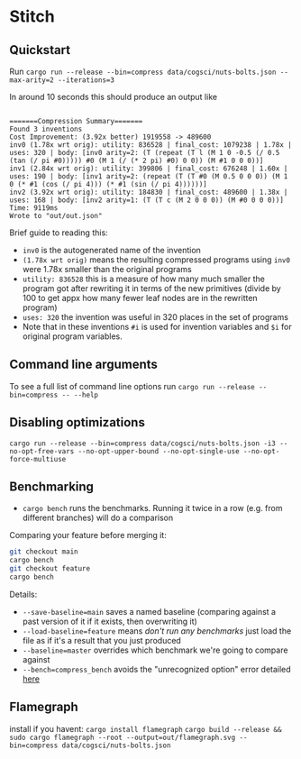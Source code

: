 <!-- # <img src="dream_egg.png" alt="egg of dreams" height="40" align="left"> DreamEgg -->

# Stitch

## Quickstart

Run `cargo run --release --bin=compress data/cogsci/nuts-bolts.json --max-arity=2 --iterations=3`

In around 10 seconds this should produce an output like

```

=======Compression Summary=======
Found 3 inventions
Cost Improvement: (3.92x better) 1919558 -> 489600
inv0 (1.78x wrt orig): utility: 836528 | final_cost: 1079238 | 1.78x | uses: 320 | body: [inv0 arity=2: (T (repeat (T l (M 1 0 -0.5 (/ 0.5 (tan (/ pi #0))))) #0 (M 1 (/ (* 2 pi) #0) 0 0)) (M #1 0 0 0))]
inv1 (2.84x wrt orig): utility: 399806 | final_cost: 676248 | 1.60x | uses: 190 | body: [inv1 arity=2: (repeat (T (T #0 (M 0.5 0 0 0)) (M 1 0 (* #1 (cos (/ pi 4))) (* #1 (sin (/ pi 4))))))]
inv2 (3.92x wrt orig): utility: 184830 | final_cost: 489600 | 1.38x | uses: 168 | body: [inv2 arity=1: (T (T c (M 2 0 0 0)) (M #0 0 0 0))]
Time: 9119ms
Wrote to "out/out.json"
```

Brief guide to reading this:

- `inv0` is the autogenerated name of the invention
- `(1.78x wrt orig)` means the resulting compressed programs using `inv0` were 1.78x smaller than the original programs
- `utility: 836528` this is a measure of how many much smaller the program got after rewriting it in terms of the new primitives (divide by 100 to get appx how  many fewer leaf nodes are in the rewritten program)
- `uses: 320` the invention was useful in 320 places in the set of programs
- Note that in these inventions `#i` is used for invention variables and `$i` for original program variables.

## Command line arguments

To see a full list of command line options run `cargo run --release --bin=compress -- --help`

## Disabling optimizations

`cargo run --release --bin=compress data/cogsci/nuts-bolts.json -i3 --no-opt-free-vars --no-opt-upper-bound --no-opt-single-use --no-opt-force-multiuse`

## Benchmarking

* `cargo bench` runs the benchmarks. Running it twice in a row (e.g. from different branches) will do a comparison

Comparing your feature before merging it:

```bash
git checkout main
cargo bench
git checkout feature
cargo bench
```

<!-- ```bash
git checkout main
cargo bench --bench=compress_bench -- --save-baseline=main
git checkout feature
cargo bench --bench=compress_bench -- --save-baseline=feature
cargo bench -- --load-baseline=feature --baseline=master
``` -->

Details:

- `--save-baseline=main` saves a named baseline (comparing against a past version of it if it exists, then overwriting it)
- `--load-baseline=feature` means *don't run any benchmarks* just load the file as if it's a result that you just produced
- `--baseline=master` overrides which benchmark we're going to compare against
- `--bench=compress_bench` avoids the "unrecognized option" error detailed [here](https://bheisler.github.io/criterion.rs/book/faq.html#cargo-bench-gives-unrecognized-option-errors-for-valid-command-line-options)

## Flamegraph

install if you havent: `cargo install flamegraph`
`cargo build --release && sudo cargo flamegraph --root --output=out/flamegraph.svg --bin=compress data/cogsci/nuts-bolts.json`
